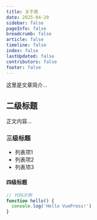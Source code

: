 ```yaml
---
title: 关于我
date: 2025-04-20
sidebar: false
pageInfo: false
breadcrumb: false
article: false
timeline: false
index: false
lastUpdated: false
contributors: false
footer: false
---
```


这里是文章简介...

## 二级标题

正文内容...

### 三级标题

- 列表项1
- 列表项2
- 列表项3

#### 四级标题

```javascript
// 代码示例
function hello() {
  console.log('Hello VuePress!')
}
```